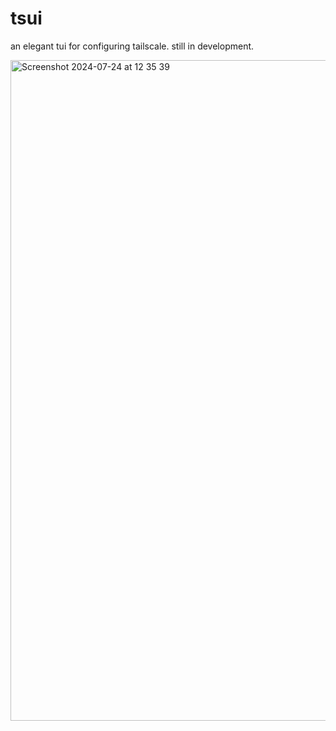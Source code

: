 # tsui

an elegant tui for configuring tailscale. still in development.

<img width="1057" alt="Screenshot 2024-07-24 at 12 35 39" src="https://github.com/user-attachments/assets/52c9c9d7-9ef0-4742-bdf3-da76cb16eb3e">
